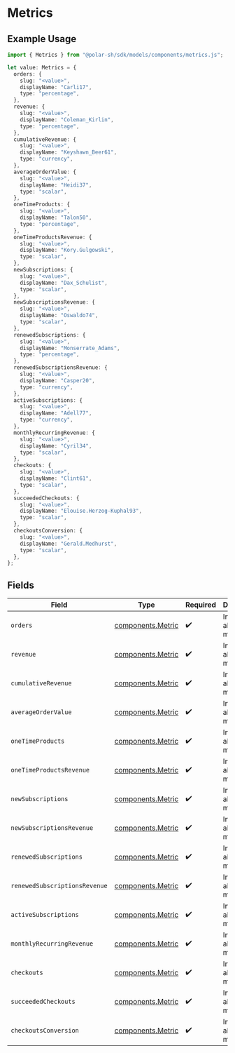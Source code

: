 # Metrics

## Example Usage

```typescript
import { Metrics } from "@polar-sh/sdk/models/components/metrics.js";

let value: Metrics = {
  orders: {
    slug: "<value>",
    displayName: "Carli17",
    type: "percentage",
  },
  revenue: {
    slug: "<value>",
    displayName: "Coleman_Kirlin",
    type: "percentage",
  },
  cumulativeRevenue: {
    slug: "<value>",
    displayName: "Keyshawn_Beer61",
    type: "currency",
  },
  averageOrderValue: {
    slug: "<value>",
    displayName: "Heidi37",
    type: "scalar",
  },
  oneTimeProducts: {
    slug: "<value>",
    displayName: "Talon50",
    type: "percentage",
  },
  oneTimeProductsRevenue: {
    slug: "<value>",
    displayName: "Kory.Gulgowski",
    type: "scalar",
  },
  newSubscriptions: {
    slug: "<value>",
    displayName: "Dax_Schulist",
    type: "scalar",
  },
  newSubscriptionsRevenue: {
    slug: "<value>",
    displayName: "Oswaldo74",
    type: "scalar",
  },
  renewedSubscriptions: {
    slug: "<value>",
    displayName: "Monserrate_Adams",
    type: "percentage",
  },
  renewedSubscriptionsRevenue: {
    slug: "<value>",
    displayName: "Casper20",
    type: "currency",
  },
  activeSubscriptions: {
    slug: "<value>",
    displayName: "Adell77",
    type: "currency",
  },
  monthlyRecurringRevenue: {
    slug: "<value>",
    displayName: "Cyril34",
    type: "scalar",
  },
  checkouts: {
    slug: "<value>",
    displayName: "Clint61",
    type: "scalar",
  },
  succeededCheckouts: {
    slug: "<value>",
    displayName: "Elouise.Herzog-Kuphal93",
    type: "scalar",
  },
  checkoutsConversion: {
    slug: "<value>",
    displayName: "Gerald.Medhurst",
    type: "scalar",
  },
};
```

## Fields

| Field                                                  | Type                                                   | Required                                               | Description                                            |
| ------------------------------------------------------ | ------------------------------------------------------ | ------------------------------------------------------ | ------------------------------------------------------ |
| `orders`                                               | [components.Metric](../../models/components/metric.md) | :heavy_check_mark:                                     | Information about a metric.                            |
| `revenue`                                              | [components.Metric](../../models/components/metric.md) | :heavy_check_mark:                                     | Information about a metric.                            |
| `cumulativeRevenue`                                    | [components.Metric](../../models/components/metric.md) | :heavy_check_mark:                                     | Information about a metric.                            |
| `averageOrderValue`                                    | [components.Metric](../../models/components/metric.md) | :heavy_check_mark:                                     | Information about a metric.                            |
| `oneTimeProducts`                                      | [components.Metric](../../models/components/metric.md) | :heavy_check_mark:                                     | Information about a metric.                            |
| `oneTimeProductsRevenue`                               | [components.Metric](../../models/components/metric.md) | :heavy_check_mark:                                     | Information about a metric.                            |
| `newSubscriptions`                                     | [components.Metric](../../models/components/metric.md) | :heavy_check_mark:                                     | Information about a metric.                            |
| `newSubscriptionsRevenue`                              | [components.Metric](../../models/components/metric.md) | :heavy_check_mark:                                     | Information about a metric.                            |
| `renewedSubscriptions`                                 | [components.Metric](../../models/components/metric.md) | :heavy_check_mark:                                     | Information about a metric.                            |
| `renewedSubscriptionsRevenue`                          | [components.Metric](../../models/components/metric.md) | :heavy_check_mark:                                     | Information about a metric.                            |
| `activeSubscriptions`                                  | [components.Metric](../../models/components/metric.md) | :heavy_check_mark:                                     | Information about a metric.                            |
| `monthlyRecurringRevenue`                              | [components.Metric](../../models/components/metric.md) | :heavy_check_mark:                                     | Information about a metric.                            |
| `checkouts`                                            | [components.Metric](../../models/components/metric.md) | :heavy_check_mark:                                     | Information about a metric.                            |
| `succeededCheckouts`                                   | [components.Metric](../../models/components/metric.md) | :heavy_check_mark:                                     | Information about a metric.                            |
| `checkoutsConversion`                                  | [components.Metric](../../models/components/metric.md) | :heavy_check_mark:                                     | Information about a metric.                            |